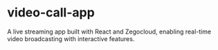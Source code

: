 # video-call-app
A live streaming app built with React and Zegocloud, enabling real-time video broadcasting with interactive features.
